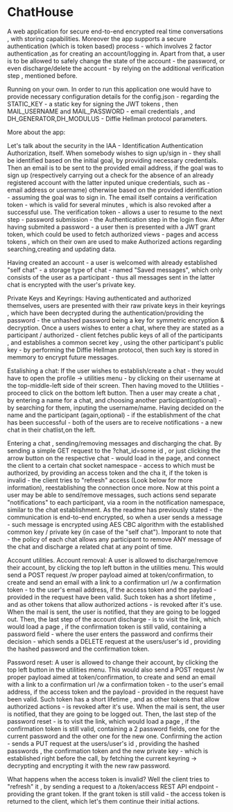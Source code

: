 # ChatHouse
A web application for secure end-to-end encrypted real time conversations , with storing capabilities. Moreover the app supports a secure authentication (which is token based) process - which involves 2 factor authentication ,as for creating an account/logging in. Apart from that, a user is to be allowed to safely change the state of the account - the password, or even discharge/delete the account - by relying on the additional verification step , mentioned before.

Running on your own.
In order to run this application one would have to provide necessary configuration details for the config.json - regarding the STATIC_KEY - a static key for signing the JWT tokens  , then MAIL_USERNAME and MAIL_PASSWORD - email credentials , and DH_GENERATOR,DH_MODULUS - Diffie Hellman protocol parameters.

More about the app:

Let's talk about the security in the IAA - Identification Authentication Authorization, itself. When somebody wishes to sign up/sign in - they shall be identified based on the initial goal, by providing necessary credentials. Then an email is to be sent to the provided email address, if the goal was to sign up (respectively carrying out a check for the absence of an already registered account with the latter inputed unique credentials, such as - email address or username) otherwise based on the provided identification - assuming the goal was to sign in.
The email itself contains a verification token - which is valid for several minutes , which is also revoked after a successful use.
The verification token - allows a user to resume to the next step - password submission - the Authentication step in the login flow. After having submited a password - a user then is presented with a JWT grant token, which could be used to fetch authorized views - pages and access tokens , which on their own are used to make Authorized actions regarding searching,creating and updating data.

Having created an account - a user is welcomed with already established "self chat" - a storage type of chat - named "Saved messages", which only consists of the user as a participant - thus all messages sent in the latter chat is encrypted with the user's private key.

Private Keys and Keyrings:
Having authenticated and authorized themselves, users are presented with their raw private keys in their keyrings , which have been decrypted during the authentication/providing the password - the unhashed password being a key for symmetric encryption & decryption. Once a users wishes to enter a chat, where they are stated as a participant / authorized - client fetches public keys of all of the participants , and establishes a common secret key , using the other participant's public key - by performing the Diffie Hellman protocol, then such key is stored in memmory to encrypt future messages.

Estalishing a chat:
If the user wishes to establish/create a chat - they would have to open the profile -> utilities menu - by clicking on their username at the top-middle-left side of their screen. Then having moved to the Utilities - proceed to click on the bottom left button. Then a user may create a chat , by entering a name for a chat, and choosing another participant(optional) - by searching for them, inputing the username/name. Having decided on the name and the participant (again,optional) - if the establishment of the chat has been successful - both of the users are to receive notifications - a new chat in their chatlist,on the left.

Entering a chat , sending/removing messages and discharging the chat.
By sending a simple GET request to the ?chat_id=some id , or just clicking the arrow button on the respective chat - would load in the page, and connect the client to a certain chat socket namespace - access to which must be authorized, by providing an access token and the cha it, if the token is invalid - the client tries to "refresh" access (Look below for more information), reestablishing the connection once more. Now at this point a user may be able to send/remove messages, such actions send separate "notifications" to each participant, via a room in the notification namespace, similar to the chat establishment. As the readme has previously stated - the communication is end-to-end encrypted, so when a user sends a message - such message is encrypted using AES CBC algorithm with the established common key / private key (in case of the "self chat"). Imporant to note that - the policy of each chat allows any participant to remove ANY message of the chat and discharge a related chat at any point of time.

Account utilities.
Account removal:
A user is allowed to discharge/remove their account, by clicking the top left button in the utilities menu. This would send a POST request /w proper payload aimed at token/confirmation, to create and send an email with a link to a confirmation url /w a confirmation token - to the user's email address, if the access token and the payload - provided in the request have been valid. Such token has a short lifetime , and as other tokens that allow authorized actions - is revoked after it's use. When the mail is sent, the user is notified, that they are going to be logged out. Then, the last step of the account discharge - is to visit the link, which would load a page , if the confirmation token is still valid, containing a password field - where the user enters the password and confirms their decision - which sends a DELETE request at the users/user's id , providing the hashed password and the confirmation token. 

Password reset:
A user is allowed to change their account, by clicking the top left button in the utilities menu. This would also send a POST request /w proper payload aimed at token/confirmation, to create and send an email with a link to a confirmation url /w a confirmation token - to the user's email address, if the access token and the payload - provided in the request have been valid. Such token has a short lifetime , and as other tokens that allow authorized actions - is revoked after it's use. When the mail is sent, the user is notified, that they are going to be logged out. Then, the last step of the password reset - is to visit the link, which would load a page , if the confirmation token is still valid, containing a 2 password fields, one for the current password and the other one for the new one. Confirming the action - sends a PUT request at the users/user's id , providing the hashed passwords , the confirmation token and the new private key - which is established right before the call, by fetching the current keyring -> decrypting and encrypting it with the new raw password. 

What happens when the access token is invalid?
Well the client tries to "refresh" it , by sending a request to a /token/access REST API endpoint - providing the grant token. If the grant token is still valid - the access token is returned to the client, which let's them continue their initial actions.

